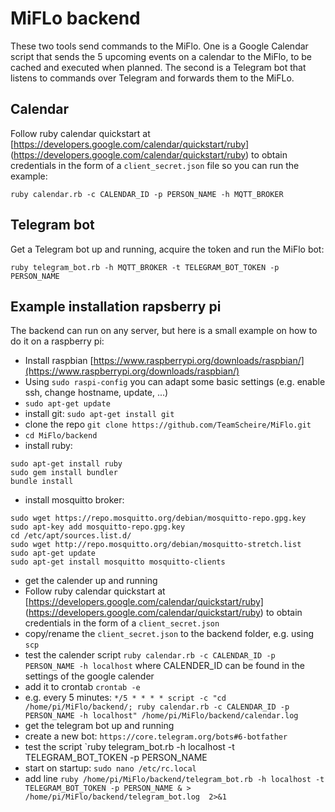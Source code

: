 # MiFLo backend

These two tools send commands to the MiFlo. One is a Google Calendar script that sends the 5 upcoming events on a calendar to the MiFlo, to be cached and executed when planned. The second is a Telegram bot that listens to commands over Telegram and forwards them to the MiFLo.

## Calendar

Follow ruby calendar quickstart at [https://developers.google.com/calendar/quickstart/ruby] (https://developers.google.com/calendar/quickstart/ruby) to obtain credentials in the form of a `client_secret.json` file so you can run the example:

`ruby calendar.rb -c CALENDAR_ID -p PERSON_NAME -h MQTT_BROKER`

## Telegram bot

Get a Telegram bot up and running, acquire the token and run the MiFlo bot:

`ruby telegram_bot.rb -h MQTT_BROKER -t TELEGRAM_BOT_TOKEN -p PERSON_NAME`


## Example installation rapsberry pi

The backend can run on any server, but here is a small example on how to do it on a raspberry pi:

* Install raspbian [https://www.raspberrypi.org/downloads/raspbian/](https://www.raspberrypi.org/downloads/raspbian/)
* Using `sudo raspi-config` you can adapt some basic settings (e.g. enable ssh, change hostname, update, ...)
* `sudo apt-get update`
* install git: `sudo apt-get install git`
* clone the repo `git clone https://github.com/TeamScheire/MiFlo.git`
* `cd MiFlo/backend`
* install ruby: 
 ```
 sudo apt-get install ruby
 sudo gem install bundler
 bundle install
 ```
* install mosquitto broker:
 ```
 sudo wget https://repo.mosquitto.org/debian/mosquitto-repo.gpg.key
 sudo apt-key add mosquitto-repo.gpg.key
 cd /etc/apt/sources.list.d/
 sudo wget http://repo.mosquitto.org/debian/mosquitto-stretch.list
 sudo apt-get update
 sudo apt-get install mosquitto mosquitto-clients
 ```

* get the calender up and running
 * Follow ruby calendar quickstart at [https://developers.google.com/calendar/quickstart/ruby] (https://developers.google.com/calendar/quickstart/ruby) to obtain credentials in the form of a `client_secret.json`
 * copy/rename the `client_secret.json` to the backend folder, e.g. using `scp`
 * test the calender script `ruby calendar.rb -c CALENDAR_ID -p PERSON_NAME -h localhost` 
  where CALENDER_ID can be found in the settings of the google calender
 * add it to crontab `crontab -e`
 * e.g. every 5 minutes: `*/5 * * * * script -c "cd /home/pi/MiFlo/backend/; ruby calendar.rb -c CALENDAR_ID -p PERSON_NAME -h localhost" /home/pi/MiFlo/backend/calendar.log`
* get the telegram bot up and running
 * create a new bot: `https://core.telegram.org/bots#6-botfather` 
 * test the script `ruby telegram_bot.rb -h localhost -t TELEGRAM_BOT_TOKEN -p PERSON_NAME
 * start on startup: `sudo nano /etc/rc.local`
 * add line `ruby /home/pi/MiFlo/backend/telegram_bot.rb -h localhost -t TELEGRAM_BOT_TOKEN -p PERSON_NAME & > /home/pi/MiFlo/backend/telegram_bot.log  2>&1`
